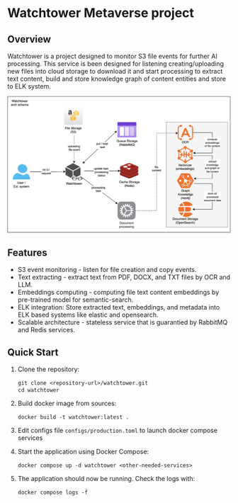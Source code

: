 # Watchtower Metaverse project

## Overview

Watchtower is a project designed to monitor S3 file events for further AI processing. This service is been designed
for listening creating/uploading new files into cloud storage to download it and start processing to extract text content,
build and store knowledge graph of content entities and store to ELK system.

![architecture.png](docs/architecture.png)

## Features

 - S3 event monitoring - listen for file creation and copy events.
 - Text extracting - extract text from PDF, DOCX, and TXT files by OCR and LLM.
 - Embeddings computing - computing file text content embeddings by pre-trained model for semantic-search. 
 - ELK integration: Store extracted text, embeddings, and metadata into ELK based systems like elastic and opensearch.
 - Scalable architecture - stateless service that is guarantied by RabbitMQ and Redis services.

## Quick Start

1. Clone the repository:

    ```shell
    git clone <repository-url>/watchtower.git
    cd watchtower
    ```

2. Build docker image from sources:

    ```shell
   docker build -t watchtower:latest .
    ```

3. Edit configs file `configs/production.toml` to launch docker compose services

4. Start the application using Docker Compose:

    ```shell
    docker compose up -d watchtower <other-needed-services>
    ```

5. The application should now be running. Check the logs with:

    ```shell
    docker compose logs -f
    ```
